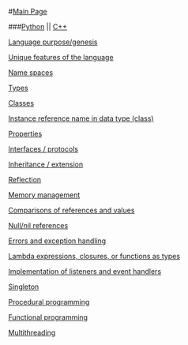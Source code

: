 #[Main Page](https://github.com/lydsnyder/OO-Language-Comparison/blob/master/README.md)

###[Python](https://github.com/lydsnyder/OO-Language-Comparison/blob/master/Python/contents.md) || [C++](https://github.com/lydsnyder/OO-Language-Comparison/blob/master/c++/contents.md)

[Language purpose/genesis](https://github.com/lydsnyder/OO-Language-Comparison/blob/master/Python/2%20language%20purpose%20and%20genesis.md)

[Unique features of the language]()

[Name spaces]()

[Types]()

[Classes]()

[Instance reference name in data type (class)]()

[Properties]()

[Interfaces / protocols]()

[Inheritance / extension]()

[Reflection]()

[Memory management]()

[Comparisons of references and values]()

[Null/nil references]()

[Errors and exception handling]()

[Lambda expressions, closures, or functions as types]()

[Implementation of listeners and event handlers]()

[Singleton]()

[Procedural programming]()

[Functional programming]()

[Multithreading]()